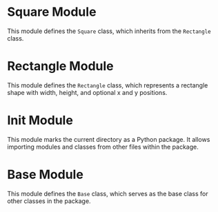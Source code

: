 # Square Module

This module defines the `Square` class, which inherits from the `Rectangle` class.

# Rectangle Module

This module defines the `Rectangle` class, which represents a rectangle shape with width, height, and optional x and y positions.

# Init Module

This module marks the current directory as a Python package. It allows importing modules and classes from other files within the package.

# Base Module

This module defines the `Base` class, which serves as the base class for other classes in the package.

